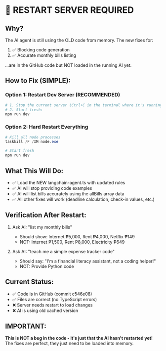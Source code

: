# 🚨 RESTART SERVER REQUIRED

## Why?
The AI agent is still using the OLD code from memory. The new fixes for:
1. ✅ Blocking code generation
2. ✅ Accurate monthly bills listing

...are in the GitHub code but NOT loaded in the running AI yet.

## How to Fix (SIMPLE):

### Option 1: Restart Dev Server (RECOMMENDED)
```powershell
# 1. Stop the current server (Ctrl+C in the terminal where it's running)
# 2. Start fresh:
npm run dev
```

### Option 2: Hard Restart Everything
```powershell
# Kill all node processes
taskkill /F /IM node.exe

# Start fresh
npm run dev
```

## What This Will Do:
- ✅ Load the NEW langchain-agent.ts with updated rules
- ✅ AI will stop providing code examples
- ✅ AI will list bills accurately using the allBills array data
- ✅ All other fixes will work (deadline calculation, check-in values, etc.)

## Verification After Restart:
1. Ask AI: "list my monthly bills"
   - Should show: Internet ₱5,000, Rent ₱4,000, Netflix ₱149
   - NOT: Internet ₱1,500, Rent ₱8,000, Electricity ₱649

2. Ask AI: "teach me a simple expense tracker code"
   - Should say: "I'm a financial literacy assistant, not a coding helper!"
   - NOT: Provide Python code

## Current Status:
- ✅ Code is in GitHub (commit c546e08)
- ✅ Files are correct (no TypeScript errors)
- ❌ Server needs restart to load changes
- ❌ AI is using old cached version

## IMPORTANT:
**This is NOT a bug in the code - it's just that the AI hasn't restarted yet!**
The fixes are perfect, they just need to be loaded into memory.
